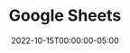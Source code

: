 ---
layout: ext_single
title: Google Sheets
slug: google-sheets
desc: Read and manipulate data in your Google Sheets directly from SAMMI
category: productivity
date: '2022-10-15T00:00:00-05:00'
permalink: extensions/productivity/:slug
download_url: https://christinak.itch.io/sammi-google-sheets
developer_name: Christina K.
developer_url: https://christinak.itch.io
icon_local: gsheets.png
screenshots_local: g_sheets_deck.png
version: 1.0
sammi_version: 2022.4.4
platform: Any
overview: |
    **Access and manipulate data in your Google Sheets straight from SAMMI!**  
    For instance, you can set up your own leaderboard and easily share it with others.

    **Important Reminder**  
    This extension only works with public Google Spreadsheets that were created using it. It won’t be able to access or edit any of your other files.  
    There are some limits on the number of read and write actions you can perform per minute (more details in the documentation).

    **Available commands**  
    - Get Data, Find Data  
    - Append Data, Update Data, Batch Update, Copy Paste, Clear Data  
    - Auto Fill, Auto Sort, Randomize, Find and Replace, Delete Duplicates, Split Text  
    - Merge Cells, Unmerge Cells, Insert Range, Delete Range  
    - Create Spreadsheet, Duplicate Sheet, Add Sheet  

    **Who is this for?**  
    This extension is ideal for users with a basic to advanced knowledge of Google Spreadsheets. You should also be somewhat familiar with SAMMI (like understanding how objects and arrays work).  
    With these skills, you can quickly add, edit, sort, and retrieve data directly within SAMMI!
setup_url: https://docs.christinak.ca/docs/extensions/google-sheets#setup
privacy_collect: true
privacy_policy: The extension ulitizes a custom AWS secure API to retrieve your refresh token, as this is only possible server-side and cannot be done from your Bridge. It never stores or shares any of your credentials and can only ever access public spreadsheets that have been previously created with it.
privacy_auth: true
---